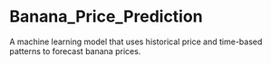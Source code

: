 # Banana_Price_Prediction
A machine learning model that uses historical price and time-based patterns to forecast banana prices.

